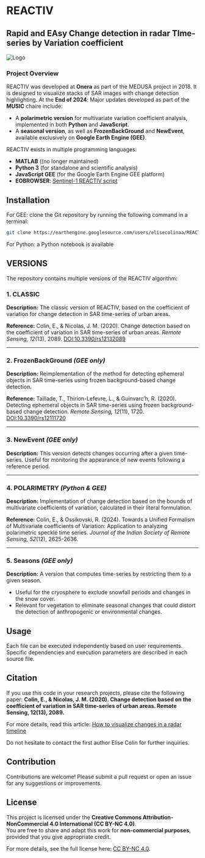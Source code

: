 # REACTIV
## Rapid and EAsy Change detection in radar TIme-series by Variation coefficient

![Logo](https://raw.githubusercontent.com/elisekoeniguer/REACTIV/master/REACTIV.png)

### Project Overview
REACTIV was developed at **Onera** as part of the MEDUSA project in 2018. It is designed to visualize stacks of SAR images with change detection highlighting. 
At the **End of 2024**: Major updates developed as part of the **MUSIC** chaire include:
  - A **polarimetric version** for multivariate variation coefficient analysis, implemented in both **Python** and **JavaScript**.
  - A **seasonal version**, as well as **FrozenBackGround** and **NewEvent**, available exclusively on **Google Earth Engine (GEE)**.
    
REACTIV exists in multiple programming languages:
- **MATLAB** ((no longer maintained)
- **Python 3** (for standalone and scientific analysis)
- **JavaScript GEE** (for the Google Earth Engine GEE platform)
- **EOBROWSER**: [Sentinel-1 REACTIV script](https://custom-scripts.sentinel-hub.com/sentinel-1/reactiv/)


## Installation
For GEE: clone the Git repository by running the following command in a terminal:
```bash
git clone https://earthengine.googlesource.com/users/elisecolinaa/REACTIV
```
For Python: a Python notebook is available

## VERSIONS
The repository contains multiple versions of the REACTIV algorithm:

### 1. CLASSIC
**Description:**
The classic version of REACTIV, based on the coefficient of variation for change detection in SAR time-series of urban areas.

**Reference:**
Colin, E., & Nicolas, J. M. (2020). Change detection based on the coefficient of variation in SAR time-series of urban areas. *Remote Sensing, 12*(13), 2089. [DOI:10.3390/rs12132089](https://doi.org/10.3390/rs12132089)

---
### 2. FrozenBackGround *(GEE only)*
**Description:**
Reimplementation of the method for detecting ephemeral objects in SAR time-series using frozen background-based change detection.

**Reference:**
Taillade, T., Thirion-Lefevre, L., & Guinvarc’h, R. (2020). Detecting ephemeral objects in SAR time-series using frozen background-based change detection. *Remote Sensing, 12*(11), 1720. [DOI:10.3390/rs12111720](https://doi.org/10.3390/rs12111720)

---
### 3. NewEvent *(GEE only)*
**Description:**
This version detects changes occurring after a given time-series. Useful for monitoring the appearance of new events following a reference period.

---
### 4. POLARIMETRY *(Python & GEE)*
**Description:**
Implementation of change detection based on the bounds of multivariate coefficients of variation, calculated in their literal formulation.

**Reference:**
Colin, E., & Ossikovski, R. (2024). Towards a Unified Formalism of Multivariate coefficients of Variation: Application to analyzing polarimetric speckle time series. *Journal of the Indian Society of Remote Sensing, 52*(12), 2625-2636.

---
### 5. Seasons *(GEE only)*
**Description:**
A version that computes time-series by restricting them to a given season.
- Useful for the cryosphere to exclude snowfall periods and changes in the snow cover.
- Relevant for vegetation to eliminate seasonal changes that could distort the detection of anthropogenic or environmental changes.

## Usage
Each file can be executed independently based on user requirements. Specific dependencies and execution parameters are described in each source file.

## Citation
If you use this code in your research projects, please cite the following paper:
**Colin, E., & Nicolas, J. M. (2020). Change detection based on the coefficient of variation in SAR time-series of urban areas. Remote Sensing, 12(13), 2089.**

For more details, read this article: [How to visualize changes in a radar timeline](https://medium.com/@elisecolin/how-to-visualize-changes-in-a-radar-timeline-fb79ef526c1e)

Do not hesitate to contact the first author Elise Colin for further inquiries.

## Contribution
Contributions are welcome! Please submit a pull request or open an issue for any suggestions or improvements.

## License
This project is licensed under the **Creative Commons Attribution-NonCommercial 4.0 International (CC BY-NC 4.0)**.  
You are free to share and adapt this work for **non-commercial purposes**, provided that you give appropriate credit.

For more details, see the full license here: [CC BY-NC 4.0](https://creativecommons.org/licenses/by-nc/4.0/).

